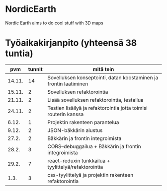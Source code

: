 # NordicEarth

Nordic Earth aims to do cool stuff with 3D maps

# Työaikakirjanpito (yhteensä 38 tuntia)

| pvm    | tunnit | mitä tein                                                         |
| ------ | ------ | ----------------------------------------------------------------- |
| 14.11. | 14     | Sovelluksen konseptointi, datan koostaminen ja frontin laatiminen |
| 15.11. | 2      | Sovelluksen refaktorointia                                        |
| 21.11. | 2      | Lisää sovelluksen refaktorointia, testailua                       |
| 24.11. | 2      | Testien lisäilyä ja refaktorointia jotta toimisi routerin kanssa  |
| 6.12.  | 1      | Projektin rakenteen parantelua                                    |
| 9.12.  | 2      | JSON-bäkkärin alustus                                             |
| 27.2.  | 2      | Bäkkärin ja frontin integroimista                                 |
| 28.2.  | 3      | CORS–debuggailua + Bäkkärin ja frontin integroimista              |
| 29.2.  | 7      | react-reduxin tunkkailua + tyylittelyä/refaktorointia             |
| 1.3.   | 3      | css-tyylittelyä ja projektin rakenteen refaktorointia             |

